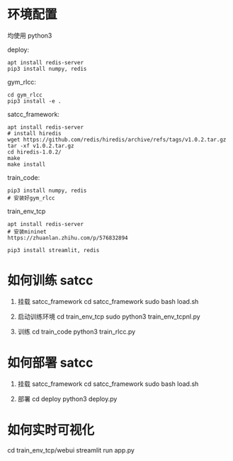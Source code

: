 # 环境配置

均使用 python3

deploy:

```
apt install redis-server
pip3 install numpy, redis
```

gym_rlcc:

```
cd gym_rlcc
pip3 install -e .
```

satcc_framework:

```
apt install redis-server
# install hiredis
wget https://github.com/redis/hiredis/archive/refs/tags/v1.0.2.tar.gz
tar -xf v1.0.2.tar.gz
cd hiredis-1.0.2/
make
make install
```

train_code:

```
pip3 install numpy, redis
# 安装好gym_rlcc
```

train_env_tcp

```
apt install redis-server
# 安装mininet
https://zhuanlan.zhihu.com/p/576832894

pip3 install streamlit, redis
```

# 如何训练 satcc

1. 挂载 satcc_framework
   cd satcc_framework
   sudo bash load.sh

2. 启动训练环境
   cd train_env_tcp
   sudo python3 train_env_tcpnl.py

3. 训练
   cd train_code
   python3 train_rlcc.py

# 如何部署 satcc

1. 挂载 satcc_framework
   cd satcc_framework
   sudo bash load.sh

2. 部署
   cd deploy
   python3 deploy.py

# 如何实时可视化

cd train_env_tcp/webui
streamlit run app.py
